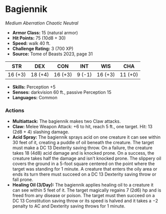 # Bagiennik

*Medium* *Aberration* *Chaotic Neutral*

- **Armor Class:** 15 (natural armor)
- **Hit Points:** 75 (10d8 + 30)
- **Speed:** walk 40 ft.
- **Challenge Rating:** 3 (700 XP)
- **Source:** Tome of Beasts 2023, page 31

| STR | DEX | CON | INT | WIS | CHA |
| --- | --- | --- | --- | --- | --- |
| 16 (+3) | 18 (+4) | 16 (+3) | 9 (-1) | 16 (+3) | 11 (+0) |

- **Skills:** Perception +5
- **Senses:** darkvision 60 ft., passive Perception 15
- **Languages:** Common

### Actions

- **Multiattack:** The bagiennik makes two Claw attacks.
- **Claw:** Melee Weapon Attack: +6 to hit, reach 5 ft., one target. Hit: 13 (2d8 + 4) slashing damage.
- **Acid Spray:** The bagiennik sprays acid on one creature it can see within 30 feet of it, creating a puddle of oil beneath the creature. The target must make a DC 13 Dexterity saving throw. On a failure, the creature takes 18 (4d8) acid damage and is knocked prone. On a success, the creature takes half the damage and isn't knocked prone. The slippery oil covers the ground in a 5-foot square centered on the point where the target was standing for 1 minute. A creature that enters the oily area or ends its turn there must succeed on a DC 13 Dexterity saving throw or fall prone.
- **Healing Oil (3/Day):** The bagiennik applies healing oil to a creature it can see within 5 feet of it. The target magically regains 7 (2d6) hp and is freed from any disease or poison. The target must then succeed on a DC 13 Constitution saving throw or its speed is halved and it takes a −2 penalty to AC and Dexterity saving throws for 1 minute.
